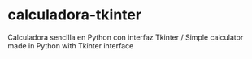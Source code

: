 # calculadora-tkinter
Calculadora sencilla en Python con interfaz Tkinter / Simple calculator made in Python with Tkinter interface
